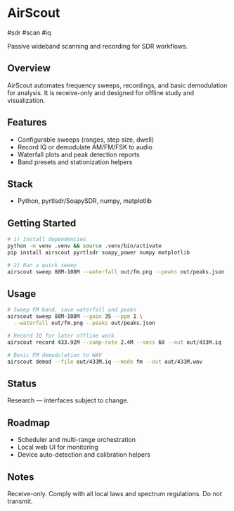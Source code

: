 # AirScout

<p><span class="badge">#sdr</span> <span class="badge">#scan</span> <span class="badge">#iq</span></p>

Passive wideband scanning and recording for SDR workflows.

## Overview

AirScout automates frequency sweeps, recordings, and basic demodulation for analysis. It is receive-only and designed for offline study and visualization.

## Features

- Configurable sweeps (ranges, step size, dwell)
- Record IQ or demodulate AM/FM/FSK to audio
- Waterfall plots and peak detection reports
- Band presets and stationization helpers

## Stack

- Python, pyrtlsdr/SoapySDR, numpy, matplotlib

## Getting Started

```bash
# 1) Install dependencies
python -m venv .venv && source .venv/bin/activate
pip install airscout pyrtlsdr soapy_power numpy matplotlib

# 2) Run a quick sweep
airscout sweep 88M-108M --waterfall out/fm.png --peaks out/peaks.json
```

## Usage

```bash
# Sweep FM band, save waterfall and peaks
airscout sweep 88M-108M --gain 35 --ppm 1 \
  --waterfall out/fm.png --peaks out/peaks.json

# Record IQ for later offline work
airscout record 433.92M --samp-rate 2.4M --secs 60 --out out/433M.iq

# Basic FM demodulation to WAV
airscout demod --file out/433M.iq --mode fm --out out/433M.wav
```

## Status

Research — interfaces subject to change.

## Roadmap

- Scheduler and multi-range orchestration
- Local web UI for monitoring
- Device auto-detection and calibration helpers

## Notes

Receive-only. Comply with all local laws and spectrum regulations. Do not transmit.
